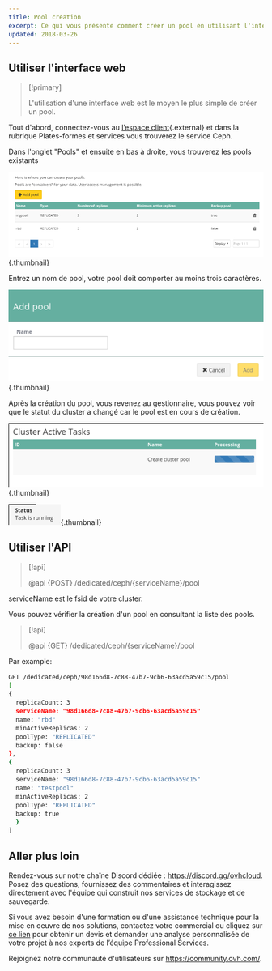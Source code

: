```yaml
---
title: Pool creation
excerpt: Ce qui vous présente comment créer un pool en utilisant l'interface Web.
updated: 2018-03-26
---
```


## Utiliser l'interface web

> [!primary]
>
> L'utilisation d'une interface web est le moyen le plus simple de créer un pool.
>

Tout d'abord, connectez-vous au [l’espace client](https://www.ovh.com/manager/dedicated/#/configuration){.external} et dans la rubrique Plates-formes et services vous trouverez le service Ceph.

Dans l'onglet "Pools" et ensuite en bas à droite, vous trouverez les pools existants

![Ceph pools](images/create_a_pool_1.png){.thumbnail}

Entrez un nom de pool, votre pool doit comporter au moins trois caractères.

![Ceph pool creation](images/create_a_pool_2.png){.thumbnail}

Après la création du pool, vous revenez au gestionnaire, vous pouvez voir que le statut du cluster a changé car le pool est en cours de création.

![Ceph pool creation](images/create_a_pool_3.png){.thumbnail}

![Ceph pool creation](images/create_a_pool_4.png){.thumbnail}

## Utiliser l'API

> [!api]
>
> @api {POST} /dedicated/ceph/{serviceName}/pool
>
serviceName est le fsid de votre cluster.

Vous pouvez vérifier la création d'un pool en consultant la liste des pools.

> [!api]
>
> @api {GET} /dedicated/ceph/{serviceName}/pool
>
Par example:

```bash
GET /dedicated/ceph/98d166d8-7c88-47b7-9cb6-63acd5a59c15/pool
[
{
  replicaCount: 3
  serviceName: "98d166d8-7c88-47b7-9cb6-63acd5a59c15"
  name: "rbd"
  minActiveReplicas: 2
  poolType: "REPLICATED"
  backup: false
},
{
  replicaCount: 3
  serviceName: "98d166d8-7c88-47b7-9cb6-63acd5a59c15"
  name: "testpool"
  minActiveReplicas: 2
  poolType: "REPLICATED"
  backup: true
  }
]
```

## Aller plus loin

Rendez-vous sur notre chaîne Discord dédiée : <https://discord.gg/ovhcloud>. Posez des questions, fournissez des commentaires et interagissez directement avec l'équipe qui construit nos services de stockage et de sauvegarde.

Si vous avez besoin d'une formation ou d'une assistance technique pour la mise en oeuvre de nos solutions, contactez votre commercial ou cliquez sur [ce lien](https://www.ovhcloud.com/fr/professional-services/) pour obtenir un devis et demander une analyse personnalisée de votre projet à nos experts de l’équipe Professional Services.

Rejoignez notre communauté d'utilisateurs sur <https://community.ovh.com/>.
